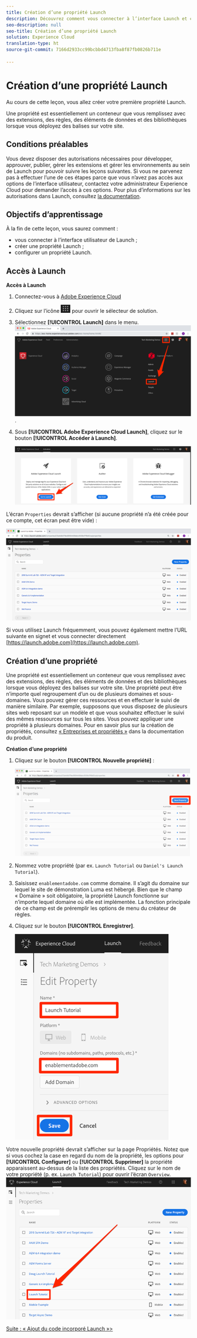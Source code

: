 ```yaml
---
title: Création d’une propriété Launch
description: Découvrez comment vous connecter à l’interface Launch et créer une propriété Launch. Cette leçon fait partie du tutoriel Mise en œuvre d’Experience Cloud dans les sites web avec Launch.
seo-description: null
seo-title: Création d’une propriété Launch
solution: Experience Cloud
translation-type: ht
source-git-commit: 7166d2933cc99bcbbd4713fba8f87fb0826b711e

---
```



# Création d’une propriété Launch

Au cours de cette leçon, vous allez créer votre première propriété Launch.

Une propriété est essentiellement un conteneur que vous remplissez avec des extensions, des règles, des éléments de données et des bibliothèques lorsque vous déployez des balises sur votre site.

## Conditions préalables

Vous devez disposer des autorisations nécessaires pour développer, approuver, publier, gérer les extensions et gérer les environnements au sein de Launch pour pouvoir suivre les leçons suivantes. Si vous ne parvenez pas à effectuer l’une de ces étapes parce que vous n’avez pas accès aux options de l’interface utilisateur, contactez votre administrateur Experience Cloud pour demander l’accès à ces options. Pour plus d’informations sur les autorisations dans Launch, consultez [la documentation](https://docs.adobe.com/content/help/fr-FR/launch/using/reference/admin/user-permissions.html).

## Objectifs d’apprentissage

À la fin de cette leçon, vous saurez comment :

* vous connecter à l’interface utilisateur de Launch ;
* créer une propriété Launch ;
* configurer un propriété Launch.

## Accès à Launch

**Accès à Launch**

1. Connectez-vous à [Adobe Experience Cloud](https://experiencecloud.adobe.com)

1. Cliquez sur l’icône ![icône du sélecteur de solution](images/launch-solutionSwitcher.png) pour ouvrir le sélecteur de solution.

1. Sélectionnez **[!UICONTROL Launch]** dans le menu. ![Ouverture du sélecteur de solution via l’icône et clic sur Activation](images/launch-solutionSwitcherActivation.png).

1. Sous **[!UICONTROL Adobe Experience Cloud Launch]**, cliquez sur le bouton **[!UICONTROL Accéder à Launch]**.

   ![Clic sur le bouton Launch.](images/launch-goToLaunch.png)

L’écran `Properties` devrait s’afficher (si aucune propriété n’a été créée pour ce compte, cet écran peut être vide) :

![Écran Propriétés](images/launch-propertiesScreen.png)

Si vous utilisez Launch fréquemment, vous pouvez également mettre l’URL suivante en signet et vous connecter directement [https://launch.adobe.com](https://launch.adobe.com).

## Création d’une propriété

Une propriété est essentiellement un conteneur que vous remplissez avec des extensions, des règles, des éléments de données et des bibliothèques lorsque vous déployez des balises sur votre site. Une propriété peut être n’importe quel regroupement d’un ou de plusieurs domaines et sous-domaines. Vous pouvez gérer ces ressources et en effectuer le suivi de manière similaire. Par exemple, supposons que vous disposez de plusieurs sites web reposant sur un modèle et que vous souhaitez effectuer le suivi des mêmes ressources sur tous les sites. Vous pouvez appliquer une propriété à plusieurs domaines. Pour en savoir plus sur la création de propriétés, consultez [« Entreprises et propriétés »](https://docs.adobe.com/content/help/fr-FR/launch/using/reference/admin/companies-and-properties.html) dans la documentation du produit.

**Création d’une propriété**

1. Cliquez sur le bouton **[!UICONTROL Nouvelle propriété]** :

   ![Clic sur Nouvelle propriété](images/launch-addNewProperty.png)

1. Nommez votre propriété (par ex. `Launch Tutorial` ou `Daniel's Launch Tutorial`).
1. Saisissez `enablementadobe.com` comme domaine. Il s’agit du domaine sur lequel le site de démonstration Luma est hébergé. Bien que le champ « Domaine » soit obligatoire, la propriété Launch fonctionne sur n’importe lequel domaine où elle est implémentée. La fonction principale de ce champ est de préremplir les options de menu du créateur de règles.
1. Cliquez sur le bouton **[!UICONTROL Enregistrer]**.

   ![Création d’une propriété ](images/launch-newProperty.png)

Votre nouvelle propriété devrait s’afficher sur la page Propriétés. Notez que si vous cochez la case en regard du nom de la propriété, les options pour **[!UICONTROL Configurer]** ou **[!UICONTROL Supprimer]** la propriété apparaissent au-dessus de la liste des propriétés. Cliquez sur le nom de votre propriété (p. ex. `Launch Tutorial`) pour ouvrir l’écran `Overview`.
![Clic sur le nom de la propriété pour l’ouvrir](images/launch-openProperty.png)

[Suite : « Ajout du code incorporé Launch »&gt;](launch-add-embed.md)
